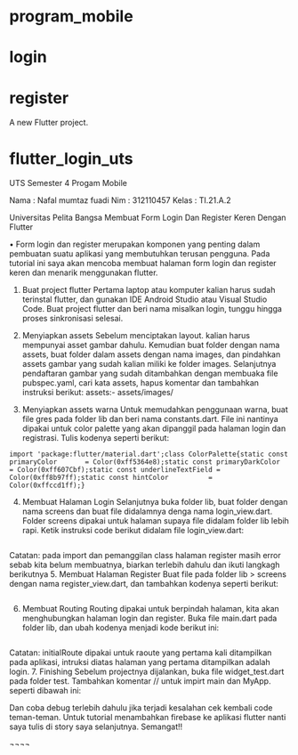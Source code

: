# program_mobile

# login
# register

A new Flutter project.


# flutter_login_uts

UTS Semester 4 Progam Mobile

 
Nama : Nafal mumtaz fuadi
Nim : 312110457
Kelas : TI.21.A.2









Universitas Pelita Bangsa
Membuat Form Login Dan Register Keren Dengan Flutter

 
	

•	 Form login dan register merupakan komponen yang penting dalam pembuatan suatu aplikasi yang membutuhkan terusan pengguna. Pada tutorial ini saya akan mencoba membuat halaman form login dan register keren dan menarik menggunakan flutter.

1.	Buat project flutter
Pertama laptop atau komputer kalian harus sudah terinstal flutter, dan gunakan IDE Android Studio atau Visual Studio Code. Buat project flutter dan beri nama misalkan login, tunggu hingga proses sinkronisasi selesai.
2. Menyiapkan assets
Sebelum menciptakan layout. kalian harus mempunyai asset gambar dahulu. Kemudian buat folder dengan nama assets, buat folder dalam assets dengan nama images, dan pindahkan assets gambar yang sudah kalian miliki ke folder images.
Selanjutnya pendaftaran gambar yang sudah ditambahkan dengan membuaka file pubspec.yaml, cari kata assets, hapus komentar dan tambahkan instruksi berikut:
assets:- assets/images/

3. Menyiapkan assets warna
Untuk memudahkan penggunaan warna, buat file gres pada folder lib dan beri nama constants.dart. File ini nantinya dipakai untuk color palette yang akan dipanggil pada halaman login dan registrasi. Tulis kodenya seperti berikut:


```import 'package:flutter/material.dart';class ColorPalette{static const primaryColor       = Color(0xff5364e8);static const primaryDarkColor   = Color(0xff607Cbf);static const underlineTextField = Color(0xff8b97ff);static const hintColor          = Color(0xffccd1ff);}```

4. Membuat Halaman Login
Selanjutnya buka folder lib, buat folder dengan nama screens dan buat file didalamnya denga nama login_view.dart. Folder screens dipakai untuk halaman supaya file didalam folder lib lebih rapi. Ketik instruksi code berikut didalam file login_view.dart:

```import 'package:flutter/material.dart';import 'package:login/constants.dart';import 'package:login/screens/register_view.dart';class LoginPage extends StatelessWidget {@overrideWidget build(BuildContext context) {return Scaffold(body: Container(color: ColorPalette.primaryColor,padding: EdgeInsets.all(20.0),child: ListView(children: <Widget>[Center(child: Column(children: <Widget>[_iconLogin(),_titleDescription(),_textField(),_buildButton(context),],),),],),),);}}Widget _iconLogin() {return Image.asset("assets/images/logo.png",height: 150.0,width: 150.0,);}Widget _titleDescription() {return Column(children: <Widget>[Padding(padding: EdgeInsets.only(top: 16.0),),Text("Login Into App",style: TextStyle(color: Colors.white,fontSize: 16.0,),),Padding(padding: EdgeInsets.only(top: 12.0),),Text("Lorem Ipsum sim amet , lorem ipsum amet",style: TextStyle(fontSize: 12.0,color: Colors.white,),textAlign: TextAlign.center,),],);}Widget _textField() {return Column(children: <Widget>[Padding(padding: EdgeInsets.only(top: 12.0),),TextFormField(decoration: const InputDecoration(border: UnderlineInputBorder(),enabledBorder: UnderlineInputBorder(borderSide: BorderSide(color: ColorPalette.underlineTextField,width: 1.5,),),focusedBorder: UnderlineInputBorder(borderSide: BorderSide(color: Colors.white,width: 3.0,),),hintText: "Username",hintStyle: TextStyle(color: ColorPalette.hintColor),),style: TextStyle(color: Colors.white),autofocus: false,),Padding(padding: EdgeInsets.only(top: 12.0),),TextFormField(decoration: const InputDecoration(border: UnderlineInputBorder(),enabledBorder: UnderlineInputBorder(borderSide: BorderSide(color: ColorPalette.underlineTextField,width: 1.5,),),focusedBorder: UnderlineInputBorder(borderSide: BorderSide(color: Colors.white,width: 3.0,),),hintText: "Password",hintStyle: TextStyle(color: ColorPalette.hintColor),),style: TextStyle(color: Colors.white),obscureText: true,autofocus: false,),],);}Widget _buildButton(BuildContext) {return Column(children: <Widget>[Padding(padding: EdgeInsets.only(top: 16.0),),InkWell(child: Container(padding: EdgeInsets.symmetric(vertical: 8.0),width: double.infinity,child: Text('Login',style: TextStyle(color: ColorPalette.primaryColor),textAlign: TextAlign.center,),decoration: BoxDecoration(color: Colors.white,borderRadius: BorderRadius.circular(30.0),),),),Padding(padding: EdgeInsets.only(top: 16.0),),Text('or',style: TextStyle(color: Colors.white,fontSize: 12.0,),),FlatButton(child: Text('Register',style: TextStyle(color: Colors.white),),onPressed: () {Navigator.pushNamed(BuildContext, RegisterPage.routeName);},),],);}
```

Catatan:
pada import dan pemanggilan class halaman register masih error sebab kita belum membuatnya, biarkan terlebih dahulu dan ikuti langkagh berikutnya
5. Membuat Halaman Register
Buat file pada folder lib > screens dengan nama register_view.dart, dan tambahkan kodenya seperti berikut:

``` import 'package:flutter/material.dart';import 'package:login/constants.dart';class RegisterPage extends StatefulWidget {static const routeName = "/RegisterPage";@override_RegisterPageState createState() => _RegisterPageState();}class _RegisterPageState extends State<RegisterPage> {@overrideWidget build(BuildContext context) {return Scaffold(body: Container(color: ColorPalette.primaryColor,padding: EdgeInsets.all(20.0),child: ListView(children: <Widget>[_iconRegistrasi(),_titleDescription(),_textField(),_buildButton(context),],),),);}}Widget _iconRegistrasi() {return Image.asset("assets/images/logo.png",width: 150.0,height: 150.0,);}Widget _titleDescription() {return Column(children: <Widget>[Padding(padding: EdgeInsets.only(top: 16.0),),Text("Registrasi",style: TextStyle(color: Colors.white,fontSize: 16.0,),),Text("Lorem Impsum dolar sit amrt lorem ipsum ",style: TextStyle(color: Colors.white,fontSize: 12.0,),textAlign: TextAlign.center,),],);}Widget _textField() {return Column(children: <Widget>[Padding(padding: EdgeInsets.only(top: 12.0),),TextFormField(decoration: const InputDecoration(border: UnderlineInputBorder(),enabledBorder: UnderlineInputBorder(borderSide: BorderSide(color: ColorPalette.underlineTextField,width: 1.5,),),focusedBorder: UnderlineInputBorder(borderSide: BorderSide(color: Colors.white,width: 3.0,),),hintText: "Username",hintStyle: TextStyle(color: Colors.white),),style: TextStyle(color: Colors.white),autofocus: false,),Padding(padding: EdgeInsets.only(top: 12.0),),TextFormField(decoration: const InputDecoration(border: UnderlineInputBorder(),enabledBorder: UnderlineInputBorder(borderSide: BorderSide(color: ColorPalette.underlineTextField,width: 3.0,),),focusedBorder: UnderlineInputBorder(borderSide: BorderSide(color: Colors.white,width: 3.0,),),hintText: "Passwrod",hintStyle: TextStyle(color: ColorPalette.hintColor),),style: TextStyle(color: Colors.white),obscureText: true,autofocus: false,),],);}Widget _buildButton(BuildContext context) {return Column(children: <Widget>[Padding(padding: EdgeInsets.only(top: 16.0),),InkWell(child: Container(padding: EdgeInsets.symmetric(vertical: 8.0),width: double.infinity,child: Text('Registrasi',style: TextStyle(color: ColorPalette.primaryColor),textAlign: TextAlign.center,),decoration: BoxDecoration(color: Colors.white,borderRadius: BorderRadius.circular(30.0),),),),Padding(padding: EdgeInsets.only(top: 16.0),),Text('or',style: TextStyle(color: Colors.white,fontSize: 12.0,),),FlatButton(child: Text('Login',style: TextStyle(color: Colors.white),),onPressed: () {Navigator.pushNamed(context, "/");},)],);}
  ```
  
6. Membuat Routing
Routing dipakai untuk berpindah halaman, kita akan menghubungkan halaman login dan register. Buka file main.dart pada folder lib, dan ubah kodenya menjadi kode berikut ini:

```import 'package:flutter/material.dart';import 'package:login/screens/login_view.dart';import 'package:login/screens/register_view.dart';void main(){runApp(MaterialApp(debugShowCheckedModeBanner: false,title: "Login Register Page",initialRoute: "/",routes: {"/" : (context) => LoginPage(),RegisterPage.routeName : (context) => RegisterPage(),},));}
  ```


Catatan:
initialRoute dipakai untuk raoute yang pertama kali ditampilkan pada aplikasi, intruksi diatas halaman yang pertama ditampilkan adalah login.
7. Finishing
Sebelum projectnya dijalankan, buka file widget_test.dart pada folder test. Tambahkan komentar // untuk impirt main dan MyApp. seperti dibawah ini:

 


Dan coba debug terlebih dahulu jika terjadi kesalahan cek kembali code teman-teman.
Untuk tutorial menambahkan firebase ke aplikasi flutter nanti saya tulis di story saya selanjutnya.
Semangat!!

¬¬¬¬
